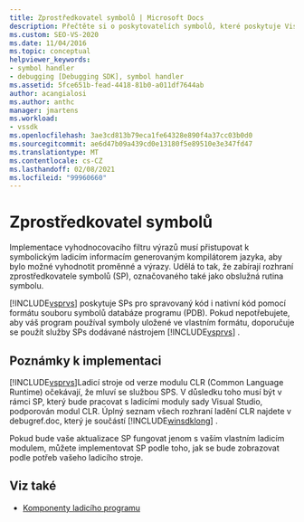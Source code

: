 ```yaml
---
title: Zprostředkovatel symbolů | Microsoft Docs
description: Přečtěte si o poskytovatelích symbolů, které poskytuje Visual Studio, aby umožnili vyhodnocení výrazu pro vyhodnocení proměnných a výrazů.
ms.custom: SEO-VS-2020
ms.date: 11/04/2016
ms.topic: conceptual
helpviewer_keywords:
- symbol handler
- debugging [Debugging SDK], symbol handler
ms.assetid: 5fce651b-fead-4418-81b0-a011df7644ab
author: acangialosi
ms.author: anthc
manager: jmartens
ms.workload:
- vssdk
ms.openlocfilehash: 3ae3cd813b79eca1fe64328e890f4a37cc03b0d0
ms.sourcegitcommit: ae6d47b09a439cd0e13180f5e89510e3e347fd47
ms.translationtype: MT
ms.contentlocale: cs-CZ
ms.lasthandoff: 02/08/2021
ms.locfileid: "99960660"
---
```

# <a name="symbol-provider"></a>Zprostředkovatel symbolů
Implementace vyhodnocovacího filtru výrazů musí přistupovat k symbolickým ladicím informacím generovaným kompilátorem jazyka, aby bylo možné vyhodnotit proměnné a výrazy. Udělá to tak, že zabírají rozhraní zprostředkovatele symbolů (SP), označovaného také jako obslužná rutina symbolu.

 [!INCLUDE[vsprvs](../../code-quality/includes/vsprvs_md.md)] poskytuje SPs pro spravovaný kód i nativní kód pomocí formátu souboru symbolů databáze programu (PDB). Pokud nepotřebujete, aby váš program používal symboly uložené ve vlastním formátu, doporučuje se použít služby SPs dodávané nástrojem [!INCLUDE[vsprvs](../../code-quality/includes/vsprvs_md.md)] .

## <a name="implementation-notes"></a>Poznámky k implementaci
 [!INCLUDE[vsprvs](../../code-quality/includes/vsprvs_md.md)]Ladicí stroje od verze modulu CLR (Common Language Runtime) očekávají, že mluví se službou SPS. V důsledku toho musí být v rámci SP, který bude pracovat s ladicími moduly sady Visual Studio, podporován modul CLR. Úplný seznam všech rozhraní ladění CLR najdete v debugref.doc, který je součástí [!INCLUDE[winsdklong](../../deployment/includes/winsdklong_md.md)] .

 Pokud bude vaše aktualizace SP fungovat jenom s vaším vlastním ladicím modulem, můžete implementovat SP podle toho, jak se bude zobrazovat podle potřeb vašeho ladicího stroje.

## <a name="see-also"></a>Viz také
- [Komponenty ladicího programu](../../extensibility/debugger/debugger-components.md)
